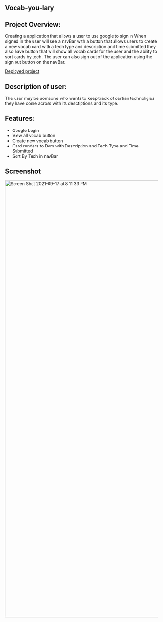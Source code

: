 ## Vocab-you-lary

## Project Overview:
Creating a application that allows a user to use google to sign in
When signed in the user will see a navBar with a button that allows users to create a new vocab card with a tech type and description and time submitted they also have button that will show all vocab cards for the user and the ability to sort cards by tech. The user can also sign out of the application using the sign out button on the navBar.

[Deployed project](https://vocab-you-lary-gs.netlify.app/)

## Description of user:
The user may be someone who wants to keep track of certian technoligies they have come across with its desctiptions and its type.

## Features:
* Google Login
* View all vocab button
* Create new vocab button
* Card renders to Dom with Description and Tech Type and Time Submitted
* Sort By Tech in navBar

## Screenshot
<img width="1440" alt="Screen Shot 2021-09-17 at 8 11 33 PM" src="https://user-images.githubusercontent.com/86996271/133867229-987e8ed8-7d7a-4aa6-be39-a167c779fb08.png">

